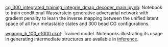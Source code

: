 
[cg_300_integrated_training_integrin_dmap_decoder_main.ipynb](./cg_300_integrated_training_integrin_dmap_decoder_main.ipynb): Notebook to train conditional Wasserstein generative adversarial network with gradient penality to learn the inverse mapping between the unified latent space of all four metastable states and 300 bead CG configurations.

[wgangp_b_100_e1000.ckpt](./wgangp_b_100_e1000.ckpt): Trained model. Notebooks illustrating its usage in generating intermediate structures are available in [inference](../inference).

